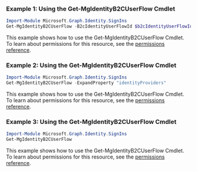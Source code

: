 ### Example 1: Using the Get-MgIdentityB2CUserFlow Cmdlet
```powershell
Import-Module Microsoft.Graph.Identity.SignIns
Get-MgIdentityB2CUserFlow -B2cIdentityUserFlowId $b2cIdentityUserFlowId
```
This example shows how to use the Get-MgIdentityB2CUserFlow Cmdlet.
To learn about permissions for this resource, see the [permissions reference](/graph/permissions-reference).
### Example 2: Using the Get-MgIdentityB2CUserFlow Cmdlet
```powershell
Import-Module Microsoft.Graph.Identity.SignIns
Get-MgIdentityB2CUserFlow -ExpandProperty "identityProviders" 
```
This example shows how to use the Get-MgIdentityB2CUserFlow Cmdlet.
To learn about permissions for this resource, see the [permissions reference](/graph/permissions-reference).
### Example 3: Using the Get-MgIdentityB2CUserFlow Cmdlet
```powershell
Import-Module Microsoft.Graph.Identity.SignIns
Get-MgIdentityB2CUserFlow
```
This example shows how to use the Get-MgIdentityB2CUserFlow Cmdlet.
To learn about permissions for this resource, see the [permissions reference](/graph/permissions-reference).
